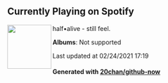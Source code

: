 ## Currently Playing on Spotify

[<img align="left" width="100" src="https://i.scdn.co/image/ab67616d0000b273f89d2d949f9671982e9e732c">](https://open.spotify.com/album/2KSWrd22LGc0Hmqs2Z5i7z)

half•alive - still feel.

**Albums**: Not supported

Last updated at 02/24/2021 17:19

#### Generated with [20chan/github-now](https://github.com/20chan/github-now)


<!--
**20chan/20chan** is a ✨ _special_ ✨ repository because its `README.md` (this file) appears on your GitHub profile.

Here are some ideas to get you started:

- 🔭 I’m currently working on ...
- 🌱 I’m currently learning ...
- 👯 I’m looking to collaborate on ...
- 🤔 I’m looking for help with ...
- 💬 Ask me about ...
- 📫 How to reach me: ...
- 😄 Pronouns: ...
- ⚡ Fun fact: ...
-->

